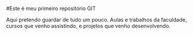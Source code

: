 #Este é meu primeiro repositório GIT

Aqui pretendo guardar de tudo um pouco. Aulas e trabalhos da faculdade, cursos que venho assistindo, e projetos que venho desenvolvendo.



